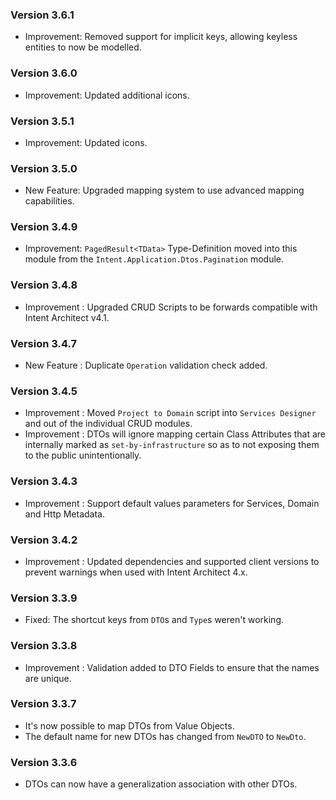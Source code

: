 ### Version 3.6.1

- Improvement: Removed support for implicit keys, allowing keyless entities to now be modelled.

### Version 3.6.0

- Improvement: Updated additional icons. 

### Version 3.5.1

- Improvement: Updated icons. 

### Version 3.5.0

- New Feature: Upgraded mapping system to use advanced mapping capabilities.

### Version 3.4.9

- Improvement: `PagedResult<TData>` Type-Definition moved into this module from the `Intent.Application.Dtos.Pagination` module.

### Version 3.4.8

- Improvement : Upgraded CRUD Scripts to be forwards compatible with Intent Architect v4.1.

### Version 3.4.7

- New Feature : Duplicate `Operation` validation check added.

### Version 3.4.5

- Improvement : Moved `Project to Domain` script into `Services Designer` and out of the individual CRUD modules.
- Improvement : DTOs will ignore mapping certain Class Attributes that are internally marked as `set-by-infrastructure` so as to not exposing them to the public unintentionally.

### Version 3.4.3

- Improvement : Support default values parameters for Services, Domain and Http Metadata.

### Version 3.4.2

- Improvement : Updated dependencies and supported client versions to prevent warnings when used with Intent Architect 4.x.

### Version 3.3.9

- Fixed: The shortcut keys from `DTO`s and `Type`s weren't working.

### Version 3.3.8

- Improvement : Validation added to DTO Fields to ensure that the names are unique.

### Version 3.3.7

- It's now possible to map DTOs from Value Objects.
- The default name for new DTOs has changed from `NewDTO` to `NewDto`.

### Version 3.3.6

- DTOs can now have a generalization association with other DTOs.

